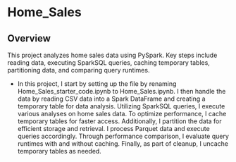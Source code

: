 # Home_Sales

## Overview

This project analyzes home sales data using PySpark. Key steps include reading data, executing SparkSQL queries, caching temporary tables, partitioning data, and comparing query runtimes.

- In this project, I start by setting up the file by renaming Home_Sales_starter_code.ipynb to Home_Sales.ipynb. I then handle the data by reading CSV data into a Spark DataFrame and creating a temporary table for data analysis. Utilizing SparkSQL queries, I execute various analyses on home sales data. To optimize performance, I cache temporary tables for faster access. Additionally, I partition the data for efficient storage and retrieval. I process Parquet data and execute queries accordingly. Through performance comparison, I evaluate query runtimes with and without caching. Finally, as part of cleanup, I uncache temporary tables as needed.
